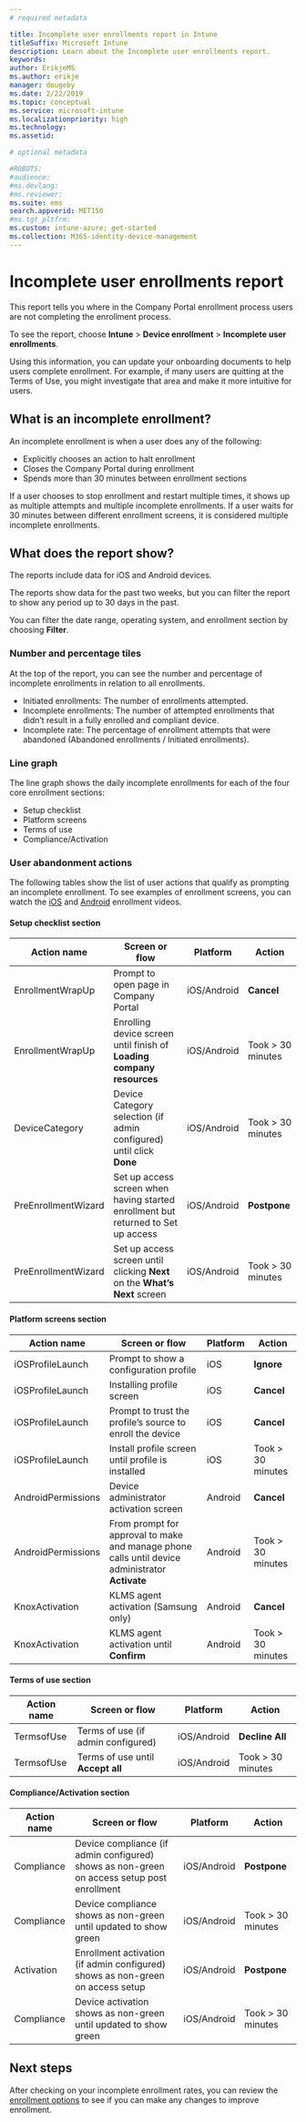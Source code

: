 ```yaml
---
# required metadata

title: Incomplete user enrollments report in Intune
titleSuffix: Microsoft Intune
description: Learn about the Incomplete user enrollments report.
keywords:
author: ErikjeMS
ms.author: erikje
manager: dougeby
ms.date: 2/22/2019
ms.topic: conceptual
ms.service: microsoft-intune
ms.localizationpriority: high
ms.technology:
ms.assetid: 

# optional metadata

#ROBOTS:
#audience:
#ms.devlang:
#ms.reviewer:
ms.suite: ems
search.appverid: MET150
#ms.tgt_pltfrm:
ms.custom: intune-azure; get-started
ms.collection: M365-identity-device-management
---
```


# Incomplete user enrollments report

This report tells you where in the Company Portal enrollment process users are not completing the enrollment process.

To see the report, choose **Intune** > **Device enrollment** > **Incomplete user enrollments**.

Using this information, you can update your onboarding documents to help users complete enrollment. For example, if many users are quitting at the Terms of Use, you might investigate that area and make it more intuitive for users.

## What is an incomplete enrollment?

An incomplete enrollment is when a user does any of the following:

-	Explicitly chooses an action to halt enrollment
-	Closes the Company Portal during enrollment
-	Spends more than 30 minutes between enrollment sections

If a user chooses to stop enrollment and restart multiple times, it shows up as multiple attempts and multiple incomplete enrollments. If a user waits for 30 minutes between different enrollment screens, it is considered multiple incomplete enrollments.

## What does the report show?

The reports include data for iOS and Android devices.

The reports show data for the past two weeks, but you can filter the report to show any period up to 30 days in the past.

You can filter the date range, operating system, and enrollment section by choosing **Filter**.

### Number and percentage tiles

At the top of the report, you can see the number and percentage of incomplete enrollments in relation to all enrollments.

-	Initiated enrollments: The number of enrollments attempted.
-	Incomplete enrollments: The number of attempted enrollments that didn’t result in a fully enrolled and compliant device.
-	Incomplete rate: The percentage of enrollment attempts that were abandoned (Abandoned enrollments / Initiated enrollments).

### Line graph

The line graph shows the daily incomplete enrollments for each of the four core enrollment sections:

-	Setup checklist
-	Platform screens
-	Terms of use
-	Compliance/Activation

### User abandonment actions

The following tables show the list of user actions that qualify as prompting an incomplete enrollment. To see examples of enrollment screens, you can watch the [iOS](https://channel9.msdn.com/Series/IntuneEnrollment/iOS-Enrollment) and [Android](https://channel9.msdn.com/Series/IntuneEnrollment/Android-Enrollment) enrollment videos. 


#### Setup checklist section

| Action name | Screen or flow | Platform | Action |
| ---- |---- |---- |---- |
| EnrollmentWrapUp | Prompt to open page in Company Portal | iOS/Android | **Cancel** |
| EnrollmentWrapUp | Enrolling device screen until finish of **Loading company resources** | iOS/Android | Took > 30 minutes |
| DeviceCategory | Device Category selection (if admin configured) until click **Done** | iOS/Android | Took > 30 minutes |
| PreEnrollmentWizard | Set up access screen when having started enrollment but returned to Set up access | iOS/Android| **Postpone** |
| PreEnrollmentWizard | Set up access screen until clicking **Next** on the **What’s Next** screen | iOS/Android | Took > 30 minutes |

#### Platform screens section

| Action name | Screen or flow | Platform | Action |
| ---- |---- |---- |---- |
| iOSProfileLaunch | Prompt to show a configuration profile | iOS | **Ignore** |
| iOSProfileLaunch | Installing profile screen | iOS | **Cancel** |
| iOSProfileLaunch | Prompt to trust the profile’s source to enroll the device | iOS | **Cancel** |
| iOSProfileLaunch | Install profile screen until profile is installed | iOS | Took > 30 minutes |
| AndroidPermissions | Device administrator activation screen | Android | **Cancel** |
| AndroidPermissions | From prompt for approval to make and manage phone calls until device administrator **Activate** | Android | Took > 30 minutes |
| KnoxActivation | KLMS agent activation (Samsung only) | Android| **Cancel** |
| KnoxActivation | KLMS agent activation until **Confirm** | Android | Took > 30 minutes|

#### Terms of use section

| Action name | Screen or flow | Platform | Action |
| ---- |---- |---- |---- |
| TermsofUse | Terms of use (if admin configured) | iOS/Android | **Decline All** |
| TermsofUse | Terms of use until **Accept all** | iOS/Android | Took > 30 minutes |

#### Compliance/Activation section

| Action name | Screen or flow | Platform | Action |
| ---- |---- |---- |---- |
| Compliance | Device compliance (if admin configured) shows as non-green on access setup post enrollment| iOS/Android | **Postpone** |
| Compliance | Device compliance shows as non-green until updated to show green | iOS/Android | Took > 30 minutes |
| Activation | Enrollment activation  (if admin configured) shows as non-green on access setup | iOS/Android | **Postpone** |
| Compliance | Device activation shows as non-green until updated to show green | iOS/Android | Took > 30 minutes |

## Next steps

After checking on your incomplete enrollment rates, you can review the [enrollment options](enrollment-options.md) to see if you can make any changes to improve enrollment.

